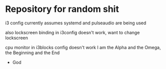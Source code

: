 # Repository for random shit
i3 config currently assumes systemd and pulseaudio are being used

also lockscreen binding in i3config doesn't work, want to change lockscreen

cpu monitor in i3blocks config doesn't work
I am the Alpha and the Omega, the Beginning and the End
 - God
